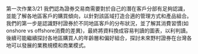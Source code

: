 第一次作業3/21
我們認為證券交易商需要對於自己的潛在客戶分部有足夠認識，並能了解各地區客戶的購買傾向，以針對該區域打造合適的管理方式和產品組合。
我們的第一步是認識野村證券於不同地區客戶的分布狀況，並了解其消費習慣(如onshore vs offshore消費的差異)，最終將資料換成容易判讀的圖表，以利判讀。
後續可能繼續探討各地區購買人的年齡層和偏好組合，探討未來野村證券在台灣各地可以發展的業務規模和商業模式。
